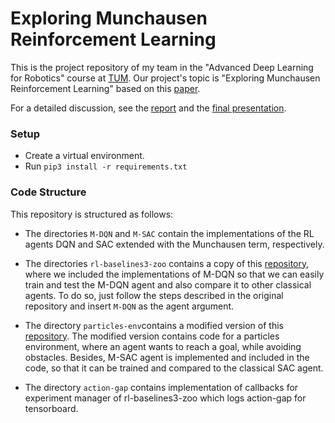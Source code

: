 # Exploring Munchausen Reinforcement Learning
This is the project repository of my team in the "Advanced Deep Learning for Robotics" course at [TUM](https://www.tum.de/en/). Our project's
topic is "Exploring Munchausen Reinforcement Learning" based on this [paper](https://arxiv.org/abs/2007.14430).

For a detailed discussion, see the [report](https://github.com/ketatam/Exploring-Munchausen-Reinforcement-Learning/blob/main/report_and_presentation/report.pdf) and the [final presentation](https://github.com/ketatam/Exploring-Munchausen-Reinforcement-Learning/blob/main/report_and_presentation/presentation.pdf).
### Setup
* Create a virtual environment.
* Run `pip3 install -r requirements.txt`
### Code Structure
This repository is structured as follows:
* The directories `M-DQN` and `M-SAC` contain the implementations of the RL agents DQN and SAC extended with the Munchausen
term, respectively.
  
* The directories `rl-baselines3-zoo` contains a copy of this [repository](https://github.com/DLR-RM/rl-baselines3-zoo),
where we included the implementations of M-DQN so that we can easily train and test the M-DQN agent and also compare it 
  to other classical agents. To do so, just follow the steps described in the original repository and insert `M-DQN`
  as the agent argument.
  
* The directory `particles-env`contains a modified version of this [repository](https://github.com/openai/multiagent-particle-envs).
The modified version contains code for a particles environment, where an agent wants to reach a goal, while avoiding
  obstacles. Besides, M-SAC agent is implemented and included in the code, so that it can be trained and compared to the
  classical SAC agent. 

* The directory `action-gap` contains implementation of callbacks for experiment manager of rl-baselines3-zoo which logs action-gap for tensorboard.